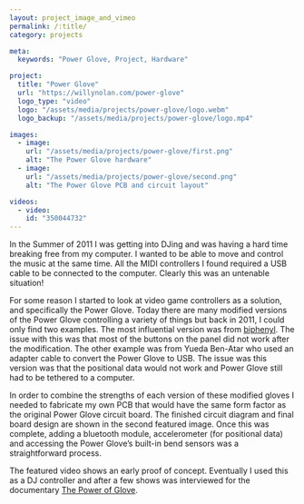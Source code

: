 ```yaml
---
layout: project_image_and_vimeo
permalink: /:title/
category: projects

meta:
  keywords: "Power Glove, Project, Hardware"

project:
  title: "Power Glove"
  url: "https://willynolan.com/power-glove"
  logo_type: "video"
  logo: "/assets/media/projects/power-glove/logo.webm"
  logo_backup: "/assets/media/projects/power-glove/logo.mp4"

images:
  - image:
    url: "/assets/media/projects/power-glove/first.png"
    alt: "The Power Glove hardware"
  - image:
    url: "/assets/media/projects/power-glove/second.png"
    alt: "The Power Glove PCB and circuit layout"

videos:
  - video:
    id: "350044732"
---
```

<p>
In the Summer of 2011 I was getting into DJing and was having a hard time breaking free from my computer.  I wanted to 
be able to move and control the music at the same time. All the MIDI controllers I found required a USB cable to be 
connected to the computer.  Clearly this was an untenable situation!
</p>

<p>
For some reason I started to look at video game controllers as a solution, and specifically the Power Glove. 
Today there are many modified versions of the Power Glove controlling a variety of things but back in 2011, I could only find two examples. 
The most influential version was from <a href="http://biphenyl.org/blog/2009/04/03/the-power-glove-20th-anniversary-edition">biphenyl</a>. The issue with 
this was that most of the buttons on the panel did not work after the modification. The other example was from 
Yueda Ben-Atar who used an adapter cable to convert the Power Glove to USB. The issue was this version was that the 
positional data would not work and Power Glove still had to be tethered to a computer.
</p>

<p>
In order to combine the strengths of each version of these modified gloves I needed to fabricate my own PCB that would have the same 
form factor as the original Power Glove circuit board. The finished circuit diagram and final board design 
are shown in the second featured image. Once this was complete, adding a bluetooth module, accelerometer (for positional data) 
and accessing the Power Glove’s built-in bend sensors was a straightforward process.
</p>

<p>
The featured video shows an early proof of concept.  Eventually I used this as a DJ controller and after 
a few shows was interviewed for the documentary <a href="https://thepowerofglove.com/">The Power of Glove</a>.
</p>
